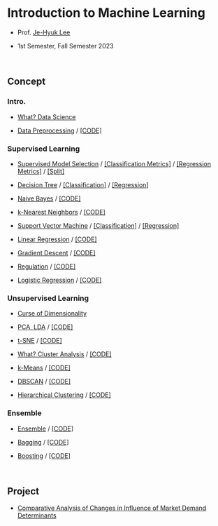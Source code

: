 # Introduction to Machine Learning

- Prof. [Je-Hyuk Lee](https://github.com/jaylee07)

- 1st Semester, Fall Semester 2023

</br>

## Concept

### Intro.

- [What? Data Science](https://velog.io/@jayarnim/What-Data-Science)

- [Data Preprocessing](https://velog.io/@jayarnim/Data-Preprocessing) / [[CODE]]()

### Supervised Learning

- [Supervised Model Selection](https://velog.io/@jayarnim/Supervised-Model-Selection) / [[Classification Metrics]]() / [[Regression Metrics]]() / [[Split]]()

- [Decision Tree](https://velog.io/@jayarnim/Decision-Tree) / [[Classification]]() / [[Regression]]()

- [Naive Bayes](https://velog.io/@jayarnim/Naive-Bayes) / [[CODE]]()

- [k-Nearest Neighbors](https://velog.io/@jayarnim/k-Nearest-Neighbors) / [[CODE]]()

- [Support Vector Machine](https://velog.io/@jayarnim/Support-Vector-Machine) / [[Classification]]() / [[Regression]]()

- [Linear Regression](https://velog.io/@jayarnim/Regression-1-Linear-Regression) / [[CODE]]()

- [Gradient Descent](https://velog.io/@jayarnim/Regression-2-Gradient-Descent) / [[CODE]]()

- [Regulation](https://velog.io/@jayarnim/Regression-3-Regulation) / [[CODE]]()

- [Logistic Regression](https://velog.io/@jayarnim/Regression-4-Logistic-Regression) / [[CODE]]()

### Unsupervised Learning

- [Curse of Dimensionality](https://velog.io/@jayarnim/Curse-of-Dimensionality)

- [PCA, LDA](https://velog.io/@jayarnim/PCA-LDA) / [[CODE]]()

- [t-SNE](https://velog.io/@jayarnim/t-SNE) / [[CODE]]()

- [What? Cluster Analysis](https://velog.io/@jayarnim/What-Cluster-Analysis) / [[CODE]]()

- [k-Means](https://velog.io/@jayarnim/k-Means) / [[CODE]]()

- [DBSCAN](https://velog.io/@jayarnim/DBSCAN) / [[CODE]]()

- [Hierarchical Clustering]() / [[CODE]]()

### Ensemble

- [Ensemble]() / [[CODE]]()

- [Bagging]() / [[CODE]]()

- [Boosting]() / [[CODE]]()

</br>

## Project

- [Comparative Analysis of Changes in Influence of Market Demand Determinants](https://github.com/jayarnim/project-Comparative_Analysis_of_Changes_in_Influence_of_Market_Demand_Determinants)
